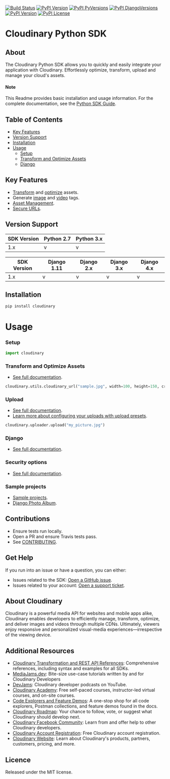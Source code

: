 [![Build Status](https://app.travis-ci.com/cloudinary/pycloudinary.svg)](https://app.travis-ci.com/cloudinary/pycloudinary)
[![PyPI Version](https://img.shields.io/pypi/v/cloudinary.svg)](https://pypi.python.org/pypi/cloudinary/)
[![PyPI PyVersions](https://img.shields.io/pypi/pyversions/cloudinary.svg)](https://pypi.python.org/pypi/cloudinary/)
[![PyPI DjangoVersions](https://img.shields.io/pypi/djversions/cloudinary.svg)](https://pypi.python.org/pypi/cloudinary/)
[![PyPI Version](https://img.shields.io/pypi/dm/cloudinary.svg)](https://pypi.python.org/pypi/cloudinary/)
[![PyPI License](https://img.shields.io/pypi/l/cloudinary.svg)](https://pypi.python.org/pypi/cloudinary/)


Cloudinary Python SDK
==================

## About
The Cloudinary Python SDK allows you to quickly and easily integrate your application with Cloudinary.
Effortlessly optimize, transform, upload and manage your cloud's assets.


#### Note
This Readme provides basic installation and usage information.
For the complete documentation, see the [Python SDK Guide](https://cloudinary.com/documentation/django_integration).

## Table of Contents
- [Key Features](#key-features)
- [Version Support](#Version-Support)
- [Installation](#installation)
- [Usage](#usage)
    - [Setup](#Setup)
    - [Transform and Optimize Assets](#Transform-and-Optimize-Assets)
    - [Django](#Django)


## Key Features
- [Transform](https://cloudinary.com/documentation/django_video_manipulation#video_transformation_examples) and
  [optimize](https://cloudinary.com/documentation/django_image_manipulation#image_optimizations) assets.
- Generate [image](https://cloudinary.com/documentation/django_image_manipulation#deliver_and_transform_images) and
  [video](https://cloudinary.com/documentation/django_video_manipulation#django_video_transformation_code_examples) tags.
- [Asset Management](https://cloudinary.com/documentation/django_asset_administration).
- [Secure URLs](https://cloudinary.com/documentation/video_manipulation_and_delivery#generating_secure_https_urls_using_sdks).



## Version Support

| SDK Version | Python 2.7 | Python 3.x |
|-------------|------------|------------|
| 1.x         | v          | v          |


| SDK Version | Django 1.11 | Django 2.x | Django 3.x | Django 4.x |
|-------------|-------------|------------|------------|------------|
| 1.x         | v           | v          | v          | v          |

## Installation
```bash
pip install cloudinary
```

# Usage

### Setup
```python
import cloudinary
```

### Transform and Optimize Assets
- [See full documentation](https://cloudinary.com/documentation/django_image_manipulation).

```python 
cloudinary.utils.cloudinary_url("sample.jpg", width=100, height=150, crop="fill")
```

### Upload
- [See full documentation](https://cloudinary.com/documentation/django_image_and_video_upload).
- [Learn more about configuring your uploads with upload presets](https://cloudinary.com/documentation/upload_presets).
```python
cloudinary.uploader.upload("my_picture.jpg")
```

### Django
- [See full documentation](https://cloudinary.com/documentation/django_image_and_video_upload#django_forms_and_models).

### Security options
- [See full documentation](https://cloudinary.com/documentation/solution_overview#security).

### Sample projects
- [Sample projects](https://github.com/cloudinary/pycloudinary/tree/master/samples).
- [Django Photo Album](https://github.com/cloudinary/cloudinary-django-sample).


## Contributions
- Ensure tests run locally.
- Open a PR and ensure Travis tests pass.
- See [CONTRIBUTING](CONTRIBUTING.md).

## Get Help
If you run into an issue or have a question, you can either:
- Issues related to the SDK: [Open a GitHub issue](https://github.com/cloudinary/pycloudinary/issues).
- Issues related to your account: [Open a support ticket](https://cloudinary.com/contact).


## About Cloudinary
Cloudinary is a powerful media API for websites and mobile apps alike, Cloudinary enables developers to efficiently 
manage, transform, optimize, and deliver images and videos through multiple CDNs. Ultimately, viewers enjoy responsive 
and personalized visual-media experiences—irrespective of the viewing device.


## Additional Resources
- [Cloudinary Transformation and REST API References](https://cloudinary.com/documentation/cloudinary_references): Comprehensive references, including syntax and examples for all SDKs.
- [MediaJams.dev](https://mediajams.dev/): Bite-size use-case tutorials written by and for Cloudinary Developers
- [DevJams](https://www.youtube.com/playlist?list=PL8dVGjLA2oMr09amgERARsZyrOz_sPvqw): Cloudinary developer podcasts on YouTube.
- [Cloudinary Academy](https://training.cloudinary.com/): Free self-paced courses, instructor-led virtual courses, and on-site courses.
- [Code Explorers and Feature Demos](https://cloudinary.com/documentation/code_explorers_demos_index): A one-stop shop for all code explorers, Postman collections, and feature demos found in the docs.
- [Cloudinary Roadmap](https://cloudinary.com/roadmap): Your chance to follow, vote, or suggest what Cloudinary should develop next.
- [Cloudinary Facebook Community](https://www.facebook.com/groups/CloudinaryCommunity): Learn from and offer help to other Cloudinary developers.
- [Cloudinary Account Registration](https://cloudinary.com/users/register/free): Free Cloudinary account registration.
- [Cloudinary Website](https://cloudinary.com): Learn about Cloudinary's products, partners, customers, pricing, and more.


## Licence
Released under the MIT license.
